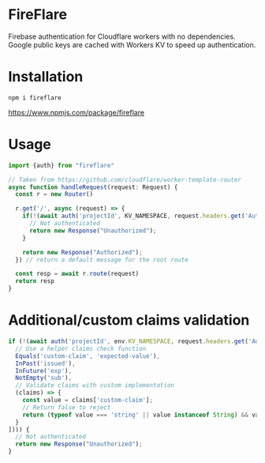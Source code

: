 # FireFlare
Firebase authentication for Cloudflare workers with no dependencies. Google public keys are cached with Workers KV to speed up authentication.

# Installation
`npm i fireflare`

https://www.npmjs.com/package/fireflare
# Usage
```typescript
import {auth} from "fireflare"

// Taken from https://github.com/cloudflare/worker-template-router
async function handleRequest(request: Request) {
  const r = new Router()

  r.get('/', async (request) => {
    if(!(await auth('projectId', KV_NAMESPACE, request.headers.get('Authorization')?.replace("Bearer ", "") ?? null))) {
      // Not authenticated
      return new Response("Unauthorized");
    }

    return new Response("Authorized");
  }) // return a default message for the root route

  const resp = await r.route(request)
  return resp
}
```
# Additional/custom claims validation
```typescript
if (!(await auth('projectId', env.KV_NAMESPACE, request.headers.get('Authorization')?.replace("Bearer ", "") ?? null, [
  // Use a helper claims check function
  Equals('custom-claim', 'expected-value'),
  InPast('issued'),
  InFuture('exp'),
  NotEmpty('sub'),
  // Validate claims with custom implementation
  (claims) => {
    const value = claims['custom-claim'];
    // Return false to reject
    return (typeof value === 'string' || value instanceof String) && value === "custom-value";
  }
]))) {
  // Not authenticated
  return new Response("Unauthorized");
}
```
